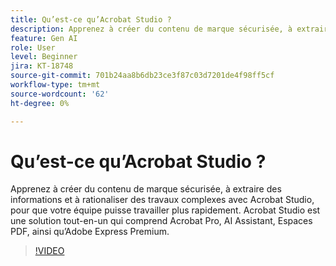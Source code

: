```yaml
---
title: Qu’est-ce qu’Acrobat Studio ?
description: Apprenez à créer du contenu de marque sécurisée, à extraire des informations et à rationaliser un travail complexe avec Acrobat Studio
feature: Gen AI
role: User
level: Beginner
jira: KT-18748
source-git-commit: 701b24aa8b6db23ce3f87c03d7201de4f98ff5cf
workflow-type: tm+mt
source-wordcount: '62'
ht-degree: 0%

---
```


# Qu’est-ce qu’Acrobat Studio ?

Apprenez à créer du contenu de marque sécurisée, à extraire des informations et à rationaliser des travaux complexes avec Acrobat Studio, pour que votre équipe puisse travailler plus rapidement. Acrobat Studio est une solution tout-en-un qui comprend Acrobat Pro, AI Assistant, Espaces PDF, ainsi qu’Adobe Express Premium.

>[!VIDEO](https://video.tv.adobe.com/v/3475053?quality=12&learn=on&hidetitle=true)
